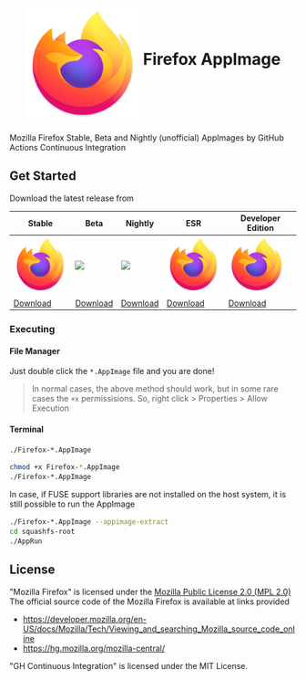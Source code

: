 <h1 align="center">
	<img src="firefox.png" alt="Firefox" height=200 width=200 align="middle">
	Firefox AppImage
</h1>

Mozilla Firefox Stable, Beta and Nightly (unofficial) AppImages by GitHub Actions Continuous Integration

## Get Started

Download the latest release from

| Stable | Beta | Nightly | ESR | Developer Edition |
| ------- | --------- | --------| ------ | --------- |
| <img src="firefox.png" height=100> | <img src="https://mozilla.org/media/protocol/img/logos/firefox/browser/beta/logo-lg.160afbe8e73f.png" height=100>  | <img src="https://upload.wikimedia.org/wikipedia/commons/b/b4/Firefox_Nightly_logo%2C_2019.svg" height=100> | <img src="firefox.png" height=100> | <img src="firefox.png" height=100> | 
| [Download](https://github.com/srevinsaju/Firefox-AppImage/releases/tag/firefox) | [Download](https://github.com/srevinsaju/Firefox-AppImage/releases/tag/firefox-beta) | [Download](https://github.com/srevinsaju/Firefox-AppImage/releases/tag/firefox-nightly) | [Download](https://github.com/srevinsaju/Firefox-AppImage/releases/tag/firefox-esr-next) | [Download](https://github.com/srevinsaju/Firefox-AppImage/releases/tag/firefox-devedition) |



### Executing
#### File Manager
Just double click the `*.AppImage` file and you are done!

> In normal cases, the above method should work, but in some rare cases
the `+x` permissisions. So, right click > Properties > Allow Execution

#### Terminal 
```bash
./Firefox-*.AppImage
```
```bash
chmod +x Firefox-*.AppImage
./Firefox-*.AppImage
```

In case, if FUSE support libraries are not installed on the host system, it is 
still possible to run the AppImage

```bash
./Firefox-*.AppImage --appimage-extract
cd squashfs-root
./AppRun
```

## License
"Mozilla Firefox" is licensed under the [Mozilla Public License 2.0  (MPL 2.0)](https://en.wikipedia.org/wiki/Mozilla_Public_License)
The official source code of the Mozilla Firefox is available at links provided 
* https://developer.mozilla.org/en-US/docs/Mozilla/Tech/Viewing_and_searching_Mozilla_source_code_online
* https://hg.mozilla.org/mozilla-central/

"GH Continuous Integration" is licensed under the MIT License. 
